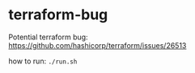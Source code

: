 # terraform-bug
Potential terraform bug: https://github.com/hashicorp/terraform/issues/26513

how to run: `./run.sh`

